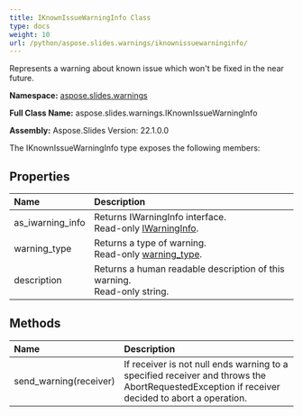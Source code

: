 ```yaml
---
title: IKnownIssueWarningInfo Class
type: docs
weight: 10
url: /python/aspose.slides.warnings/iknownissuewarninginfo/
---
```


Represents a warning about known issue which won't be fixed in the near future.

**Namespace:** [aspose.slides.warnings](/python/aspose.slides.warnings/)

**Full Class Name:** aspose.slides.warnings.IKnownIssueWarningInfo

**Assembly:**  Aspose.Slides Version: 22.1.0.0

The IKnownIssueWarningInfo type exposes the following members:
## **Properties**
|**Name**|**Description**|
| :- | :- |
|as_iwarning_info|Returns IWarningInfo interface.<br/>            Read-only [IWarningInfo](/python/aspose.slides.warnings/iwarninginfo/).|
|warning_type|Returns a type of warning.<br/>            Read-only [warning_type](/python/aspose.slides.warnings/iwarninginfo/).|
|description|Returns a human readable description of this warning.<br/>            Read-only string.|
## **Methods**
|**Name**|**Description**|
| :- | :- |
|send_warning(receiver)|If receiver is not null ends warning to a specified receiver and throws the <br/>            AbortRequestedException if receiver decided to abort a operation.|
